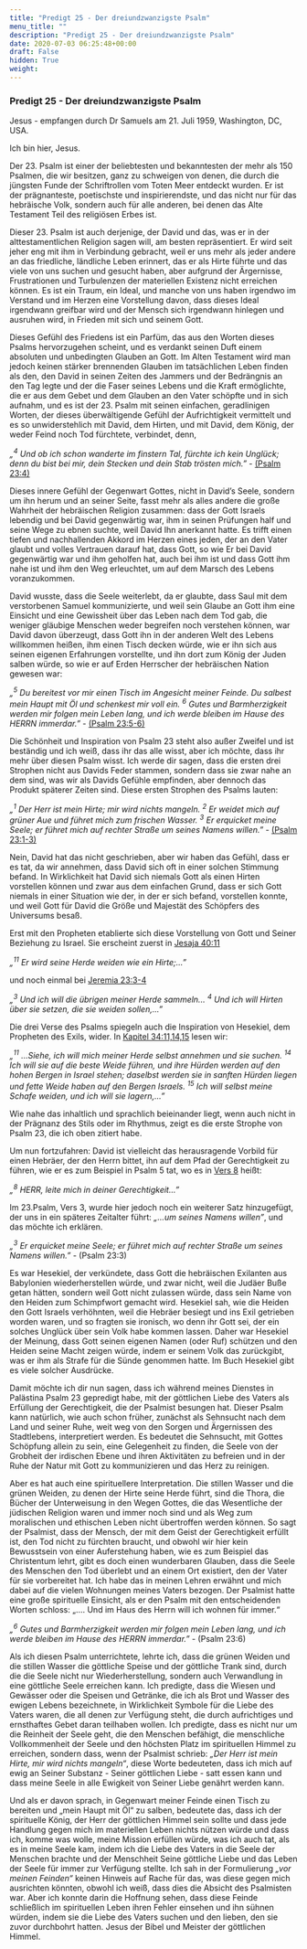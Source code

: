 ```yaml
---
title: "Predigt 25 - Der dreiundzwanzigste Psalm"
menu_title: ""
description: "Predigt 25 - Der dreiundzwanzigste Psalm"
date: 2020-07-03 06:25:48+00:00
draft: False
hidden: True
weight:
---
```

### Predigt 25 - Der dreiundzwanzigste Psalm

Jesus - empfangen durch Dr Samuels am 21. Juli 1959, Washington, DC, USA.

Ich bin hier, Jesus.

Der 23. Psalm ist einer der beliebtesten und bekanntesten der mehr als 150 Psalmen, die wir besitzen, ganz zu schweigen von denen, die durch die jüngsten Funde der Schriftrollen vom Toten Meer entdeckt wurden. Er ist der prägnanteste, poetischste und inspirierendste, und das nicht nur für das hebräische Volk, sondern auch für alle anderen, bei denen das Alte Testament Teil des religiösen Erbes ist.

Dieser 23. Psalm ist auch derjenige, der David und das, was er in der alttestamentlichen Religion sagen will, am besten repräsentiert. Er wird seit jeher eng mit ihm in Verbindung gebracht, weil er uns mehr als jeder andere an das friedliche, ländliche Leben erinnert, das er als Hirte führte und das viele von uns suchen und gesucht haben, aber aufgrund der Ärgernisse, Frustrationen und Turbulenzen der materiellen Existenz nicht erreichen können. Es ist ein Traum, ein Ideal, und manche von uns haben irgendwo im Verstand und im Herzen eine Vorstellung davon, dass dieses Ideal irgendwann greifbar wird und der Mensch sich irgendwann hinlegen und ausruhen wird, in Frieden mit sich und seinem Gott.

Dieses Gefühl des Friedens ist ein Parfüm, das aus den Worten dieses Psalms hervorzugehen scheint, und es verdankt seinen Duft einem absoluten und unbedingten Glauben an Gott. Im Alten Testament wird man jedoch keinen stärker brennenden Glauben im tatsächlichen Leben finden als den, den David in seinen Zeiten des Jammers und der Bedrängnis an den Tag legte und der die Faser seines Lebens und die Kraft ermöglichte, die er aus dem Gebet und dem Glauben an den Vater schöpfte und in sich aufnahm, und es ist der 23. Psalm mit seinen einfachen, geradlinigen Worten, der dieses überwältigende Gefühl der Aufrichtigkeit vermittelt und es so unwiderstehlich mit David, dem Hirten, und mit David, dem König, der weder Feind noch Tod fürchtete, verbindet, denn,

*„<sup>4</sup> Und ob ich schon wanderte im finstern Tal, fürchte ich kein Unglück; denn du bist bei mir, dein Stecken und dein Stab trösten mich.”* - [(Psalm 23:4)](https://www.biblegateway.com/passage/?search=Psalm+23&version=LUTH1545;NGU-DE;SCH2000;SCH1951)

Dieses innere Gefühl der Gegenwart Gottes, nicht in David’s Seele, sondern um ihn herum und an seiner Seite, fasst mehr als alles andere die große Wahrheit der hebräischen Religion zusammen: dass der Gott Israels lebendig und bei David gegenwärtig war, ihm in seinen Prüfungen half und seine Wege zu ebnen suchte, weil David Ihn anerkannt hatte. Es trifft einen tiefen und nachhallenden Akkord im Herzen eines jeden, der an den Vater glaubt und volles Vertrauen darauf hat, dass Gott, so wie Er bei David gegenwärtig war und ihm geholfen hat, auch bei ihm ist und dass Gott ihm nahe ist und ihm den Weg erleuchtet, um auf dem Marsch des Lebens voranzukommen.

David wusste, dass die Seele weiterlebt, da er glaubte, dass Saul mit dem verstorbenen Samuel kommunizierte,  und weil sein Glaube an Gott ihm eine Einsicht und eine Gewissheit über das Leben nach dem Tod gab, die weniger gläubige Menschen weder begreifen noch verstehen können, war David davon überzeugt, dass Gott ihn in der anderen Welt des Lebens willkommen heißen, ihm einen Tisch decken würde, wie er ihn sich aus seinen eigenen Erfahrungen vorstellte, und ihn dort zum König der Juden salben würde, so wie er auf Erden Herrscher der hebräischen Nation gewesen war:

*„<sup>5</sup> Du bereitest vor mir einen Tisch im Angesicht meiner Feinde. Du salbest mein Haupt mit Öl und schenkest mir voll ein. <sup>6</sup> Gutes und Barmherzigkeit werden mir folgen mein Leben lang, und ich werde bleiben im Hause des HERRN immerdar.”* - [(Psalm 23:5-6)](https://www.biblegateway.com/passage/?search=Psalm+23&version=LUTH1545;NGU-DE;SCH2000;SCH1951)

Die Schönheit und Inspiration von Psalm 23 steht also außer Zweifel und ist beständig und ich weiß, dass ihr das alle wisst, aber ich möchte, dass ihr mehr über diesen Psalm wisst. Ich werde dir sagen, dass die ersten drei Strophen nicht aus Davids Feder stammen, sondern dass sie zwar nahe an dem sind, was wir als Davids Gefühle empfinden, aber dennoch das Produkt späterer Zeiten sind. Diese ersten Strophen des Psalms lauten:

*„<sup>1</sup> Der Herr ist mein Hirte; mir wird nichts mangeln. <sup>2</sup> Er weidet mich auf grüner Aue und führet mich zum frischen Wasser. <sup>3</sup> Er erquicket meine Seele; er führet mich auf rechter Straße um seines Namens willen.”* - [(Psalm 23:1-3)](https://www.biblegateway.com/passage/?search=Psalm+23&version=LUTH1545;NGU-DE;SCH2000;SCH1951)

Nein, David hat das nicht geschrieben, aber wir haben das Gefühl, dass er es tat, da wir annehmen, dass David sich oft in einer solchen Stimmung befand. In Wirklichkeit hat David sich niemals Gott als einen Hirten vorstellen können und zwar aus dem einfachen Grund, dass er sich Gott niemals in einer Situation wie der, in der er sich befand, vorstellen konnte, und weil Gott für David die Größe und Majestät des Schöpfers des Universums besaß.

Erst mit den Propheten etablierte sich diese Vorstellung von Gott und Seiner Beziehung zu Israel. Sie erscheint zuerst in [Jesaja 40:11](https://www.biblegateway.com/passage/?search=Jesaja+40&version=LUTH1545;NGU-DE;SCH2000;SCH1951)

*„<sup>11</sup> Er wird seine Herde weiden wie ein Hirte;...”*

und noch einmal bei [Jeremia 23:3-4](https://www.biblegateway.com/passage/?search=Jeremia+23&version=LUTH1545;NGU-DE;SCH2000;SCH1951)

*„<sup>3</sup> Und ich will die übrigen meiner Herde sammeln... <sup>4</sup> Und ich will Hirten über sie setzen, die sie weiden sollen,...”*

Die drei Verse des Psalms spiegeln auch die Inspiration von Hesekiel, dem Propheten des Exils, wider. In [Kapitel 34:11,14,15](https://www.biblegateway.com/passage/?search=Hesekiel+34&version=LUTH1545;NGU-DE;SCH2000;SCH1951) lesen wir:

*„<sup>11</sup> ...Siehe, ich will mich meiner Herde selbst annehmen und sie suchen. <sup>14</sup> Ich will sie auf die beste Weide führen, und ihre Hürden werden auf den hohen Bergen in Israel stehen; daselbst werden sie in sanften Hürden liegen und fette Weide haben auf den Bergen Israels. <sup>15</sup> Ich will selbst meine Schafe weiden, und ich will sie lagern,...”*

Wie nahe das inhaltlich und sprachlich beieinander liegt, wenn auch nicht in der Prägnanz des Stils oder im Rhythmus, zeigt es die erste Strophe von Psalm 23, die ich oben zitiert habe.

Um nun fortzufahren: David ist vielleicht das herausragende Vorbild für einen Hebräer, der den Herrn bittet, ihn auf dem Pfad der Gerechtigkeit zu führen, wie er es zum Beispiel in Psalm 5 tat, wo es in [Vers 8](https://www.biblegateway.com/passage/?search=Psalm+5&version=LUTH1545;NGU-DE;SCH2000;SCH1951) heißt:

*„<sup>8</sup> HERR, leite mich in deiner Gerechtigkeit...”*

Im 23.Psalm, Vers 3, wurde hier jedoch noch ein weiterer Satz hinzugefügt, der uns in ein späteres Zeitalter führt: *„...um seines Namens willen”*, und das möchte ich erklären.

*„<sup>3</sup> Er erquicket meine Seele; er führet mich auf rechter Straße um seines Namens willen.”* - (Psalm 23:3)

Es war Hesekiel, der verkündete, dass Gott die hebräischen Exilanten aus Babylonien wiederherstellen würde, und zwar nicht, weil die Judäer Buße getan hätten, sondern weil Gott nicht zulassen würde, dass sein Name von den Heiden zum Schimpfwort gemacht wird. Hesekiel sah, wie die Heiden den Gott Israels verhöhnten, weil die Hebräer besiegt und ins Exil getrieben worden waren, und so fragten sie ironisch, wo denn ihr Gott sei, der ein solches Unglück über sein Volk habe kommen lassen. Daher war Hesekiel der Meinung, dass Gott seinen eigenen Namen (oder Ruf) schützen und den Heiden seine Macht zeigen würde, indem er seinem Volk das zurückgibt, was er ihm als Strafe für die Sünde genommen hatte. Im Buch Hesekiel gibt es viele solcher Ausdrücke.

Damit möchte ich dir nun sagen, dass ich während meines Dienstes in Palästina Psalm 23 gepredigt habe, mit der göttlichen Liebe des Vaters als Erfüllung der Gerechtigkeit, die der Psalmist besungen hat. Dieser Psalm kann natürlich, wie auch schon früher, zunächst als Sehnsucht nach dem Land und seiner Ruhe, weit weg von den Sorgen und Ärgernissen des Stadtlebens, interpretiert werden. Es bedeutet die Sehnsucht, mit Gottes Schöpfung allein zu sein, eine Gelegenheit zu finden, die Seele von der Grobheit der irdischen Ebene und ihren Aktivitäten zu befreien und in der Ruhe der Natur mit Gott zu kommunizieren und das Herz zu reinigen.

Aber es hat auch eine spirituellere Interpretation. Die stillen Wasser und die grünen Weiden, zu denen der Hirte seine Herde führt, sind die Thora, die Bücher der Unterweisung in den Wegen Gottes, die das Wesentliche der jüdischen Religion waren und immer noch sind und als Weg zum moralischen und ethischen Leben nicht übertroffen werden können. So sagt der Psalmist, dass der Mensch, der mit dem Geist der Gerechtigkeit erfüllt ist, den Tod nicht zu fürchten braucht, und obwohl wir hier kein Bewusstsein von einer Auferstehung haben, wie es zum Beispiel das Christentum lehrt, gibt es doch einen wunderbaren Glauben, dass die Seele des Menschen den Tod überlebt und an einem Ort existiert, den der Vater für sie vorbereitet hat. Ich habe das in meinen Lehren erwähnt und mich dabei auf die vielen Wohnungen meines Vaters bezogen. Der Psalmist hatte eine große spirituelle Einsicht, als er den Psalm mit den entscheidenden Worten schloss: „.... Und im Haus des Herrn will ich wohnen für immer.“

*„<sup>6</sup> Gutes und Barmherzigkeit werden mir folgen mein Leben lang, und ich werde bleiben im Hause des HERRN immerdar.”* - (Psalm 23:6)

Als ich diesen Psalm unterrichtete, lehrte ich, dass die grünen Weiden und die stillen Wasser die göttliche Speise und der göttliche Trank sind, durch die die Seele nicht nur Wiederherstellung, sondern auch Verwandlung in eine göttliche Seele erreichen kann. Ich predigte, dass die Wiesen und Gewässer oder die Speisen und Getränke, die ich als Brot und Wasser des ewigen Lebens bezeichnete, in Wirklichkeit Symbole für die Liebe des Vaters waren, die all denen zur Verfügung steht, die durch aufrichtiges und ernsthaftes Gebet daran teilhaben wollen. Ich predigte, dass es nicht nur um die Reinheit der Seele geht, die den Menschen befähigt, die menschliche Vollkommenheit der Seele und den höchsten Platz im spirituellen Himmel zu erreichen, sondern dass, wenn der Psalmist schrieb: *„Der Herr ist mein Hirte, mir wird nichts mangeln“*, diese Worte bedeuteten, dass ich mich auf ewig an Seiner Substanz - Seiner göttlichen Liebe - satt essen kann und dass meine Seele in alle Ewigkeit von Seiner Liebe genährt werden kann.

Und als er davon sprach, in Gegenwart meiner Feinde einen Tisch zu bereiten und „mein Haupt mit Öl“ zu salben, bedeutete das, dass ich der spirituelle König, der Herr der göttlichen Himmel sein sollte und dass jede Handlung gegen mich im materiellen Leben nichts nützen würde und dass ich, komme was wolle, meine Mission erfüllen würde, was ich auch tat, als es in meine Seele kam, indem ich die Liebe des Vaters in die Seele der Menschen brachte und der Menschheit Seine göttliche Liebe und das Leben der Seele für immer zur Verfügung stellte. Ich sah in der Formulierung *„vor meinen Feinden“* keinen Hinweis auf Rache für das, was diese gegen mich ausrichten könnten, obwohl ich weiß, dass dies die Absicht des Psalmisten war. Aber ich konnte darin die Hoffnung sehen, dass diese Feinde schließlich im spirituellen Leben ihren Fehler einsehen und ihn sühnen würden, indem sie die Liebe des Vaters suchen und den lieben, den sie zuvor durchbohrt hatten.
Jesus der Bibel und Meister der göttlichen Himmel.
